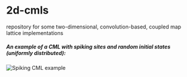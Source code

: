 # 2d-cmls
repository for some two-dimensional, convolution-based, coupled map lattice implementations

##### An example of a CML with spiking sites and random initial states (uniformly distributed):
![Spiking CML example](https://github.com/izzorts/2d-cmls/blob/master/Convolutional%20Spiking%20Model/spiking_model_random_iconfig.gif "A CML with spiking sites")


